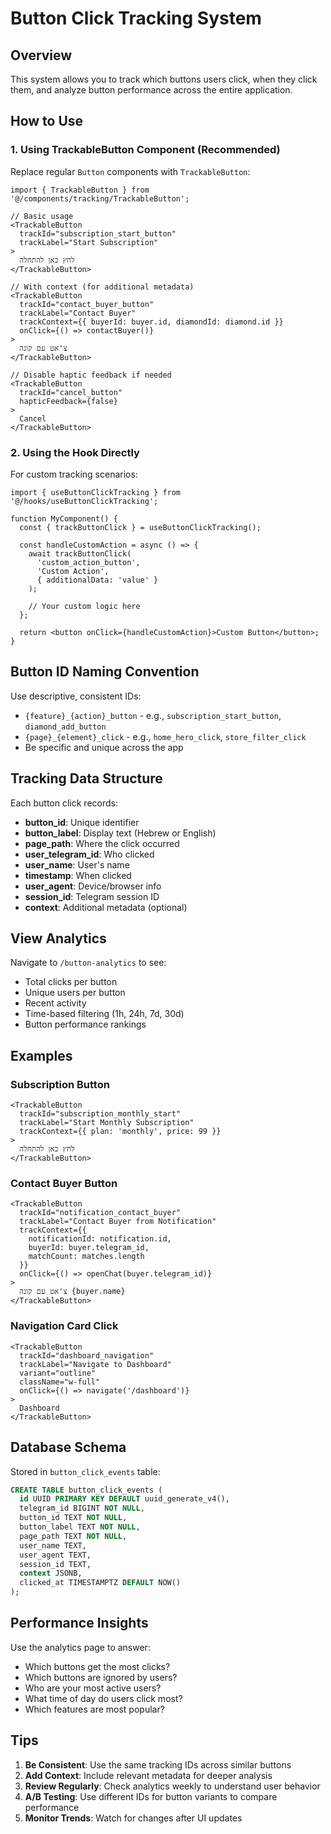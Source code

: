 # Button Click Tracking System

## Overview
This system allows you to track which buttons users click, when they click them, and analyze button performance across the entire application.

## How to Use

### 1. Using TrackableButton Component (Recommended)

Replace regular `Button` components with `TrackableButton`:

```tsx
import { TrackableButton } from '@/components/tracking/TrackableButton';

// Basic usage
<TrackableButton
  trackId="subscription_start_button"
  trackLabel="Start Subscription"
>
  לחץ כאן להתחלה
</TrackableButton>

// With context (for additional metadata)
<TrackableButton
  trackId="contact_buyer_button"
  trackLabel="Contact Buyer"
  trackContext={{ buyerId: buyer.id, diamondId: diamond.id }}
  onClick={() => contactBuyer()}
>
  צ'אט עם קונה
</TrackableButton>

// Disable haptic feedback if needed
<TrackableButton
  trackId="cancel_button"
  hapticFeedback={false}
>
  Cancel
</TrackableButton>
```

### 2. Using the Hook Directly

For custom tracking scenarios:

```tsx
import { useButtonClickTracking } from '@/hooks/useButtonClickTracking';

function MyComponent() {
  const { trackButtonClick } = useButtonClickTracking();

  const handleCustomAction = async () => {
    await trackButtonClick(
      'custom_action_button',
      'Custom Action',
      { additionalData: 'value' }
    );
    
    // Your custom logic here
  };

  return <button onClick={handleCustomAction}>Custom Button</button>;
}
```

## Button ID Naming Convention

Use descriptive, consistent IDs:

- `{feature}_{action}_button` - e.g., `subscription_start_button`, `diamond_add_button`
- `{page}_{element}_click` - e.g., `home_hero_click`, `store_filter_click`
- Be specific and unique across the app

## Tracking Data Structure

Each button click records:
- **button_id**: Unique identifier
- **button_label**: Display text (Hebrew or English)
- **page_path**: Where the click occurred
- **user_telegram_id**: Who clicked
- **user_name**: User's name
- **timestamp**: When clicked
- **user_agent**: Device/browser info
- **session_id**: Telegram session ID
- **context**: Additional metadata (optional)

## View Analytics

Navigate to `/button-analytics` to see:
- Total clicks per button
- Unique users per button
- Recent activity
- Time-based filtering (1h, 24h, 7d, 30d)
- Button performance rankings

## Examples

### Subscription Button
```tsx
<TrackableButton
  trackId="subscription_monthly_start"
  trackLabel="Start Monthly Subscription"
  trackContext={{ plan: 'monthly', price: 99 }}
>
  לחץ כאן להתחלה
</TrackableButton>
```

### Contact Buyer Button
```tsx
<TrackableButton
  trackId="notification_contact_buyer"
  trackLabel="Contact Buyer from Notification"
  trackContext={{ 
    notificationId: notification.id,
    buyerId: buyer.telegram_id,
    matchCount: matches.length 
  }}
  onClick={() => openChat(buyer.telegram_id)}
>
  צ'אט עם קונה {buyer.name}
</TrackableButton>
```

### Navigation Card Click
```tsx
<TrackableButton
  trackId="dashboard_navigation"
  trackLabel="Navigate to Dashboard"
  variant="outline"
  className="w-full"
  onClick={() => navigate('/dashboard')}
>
  Dashboard
</TrackableButton>
```

## Database Schema

Stored in `button_click_events` table:
```sql
CREATE TABLE button_click_events (
  id UUID PRIMARY KEY DEFAULT uuid_generate_v4(),
  telegram_id BIGINT NOT NULL,
  button_id TEXT NOT NULL,
  button_label TEXT NOT NULL,
  page_path TEXT NOT NULL,
  user_name TEXT,
  user_agent TEXT,
  session_id TEXT,
  context JSONB,
  clicked_at TIMESTAMPTZ DEFAULT NOW()
);
```

## Performance Insights

Use the analytics page to answer:
- Which buttons get the most clicks?
- Which buttons are ignored by users?
- Who are your most active users?
- What time of day do users click most?
- Which features are most popular?

## Tips

1. **Be Consistent**: Use the same tracking IDs across similar buttons
2. **Add Context**: Include relevant metadata for deeper analysis
3. **Review Regularly**: Check analytics weekly to understand user behavior
4. **A/B Testing**: Use different IDs for button variants to compare performance
5. **Monitor Trends**: Watch for changes after UI updates
